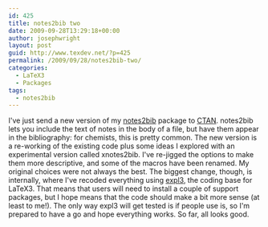 ```yaml
---
id: 425
title: notes2bib two
date: 2009-09-28T13:29:18+00:00
author: josephwright
layout: post
guid: http://www.texdev.net/?p=425
permalink: /2009/09/28/notes2bib-two/
categories:
  - LaTeX3
  - Packages
tags:
  - notes2bib
---
```

I've just send a new version of my [notes2bib](http://ctan.org/pkg/notes2bib) package to [CTAN](http://www.ctan.org). notes2bib lets you include the text of notes in the body of a file, but have them appear in the bibliography: for chemists, this is pretty common. The new version is a re-working of the existing code plus some ideas I explored with an experimental version called xnotes2bib. I've re-jigged the options to make them more descriptive, and some of the macros have been renamed. My original choices were not always the best. The biggest change, though, is internally, where I've recoded everything using [expl3](http://ctan.org/pkg/l3kernel), the coding base for LaTeX3. That means that users will need to install a couple of support packages, but I hope means that the code should make a bit more sense (at least to me!). The only way expl3 will get tested is if people use is, so I'm prepared to have a go and hope everything works. So far, all looks good.
